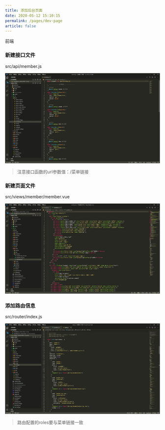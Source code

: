 ```yaml
---
title: 添加后台页面
date: 2020-05-12 15:10:15
permalink: /pages/dev-page
article: false
---
```


前端

### 新建接口文件

src/api/member.js

![新建接口文件](/img/dev/adminwebapi.jpg)

> 注意接口函数的url参数值：/菜单链接

### 新建页面文件

src/views/member/member.vue

![新建页面文件](/img/dev/adminwebpage.jpg)

### 添加路由信息

src/router/index.js

![添加路由信息](/img/dev/adminwebrouter.jpg)

> 路由配置的roles要与菜单链接一致
